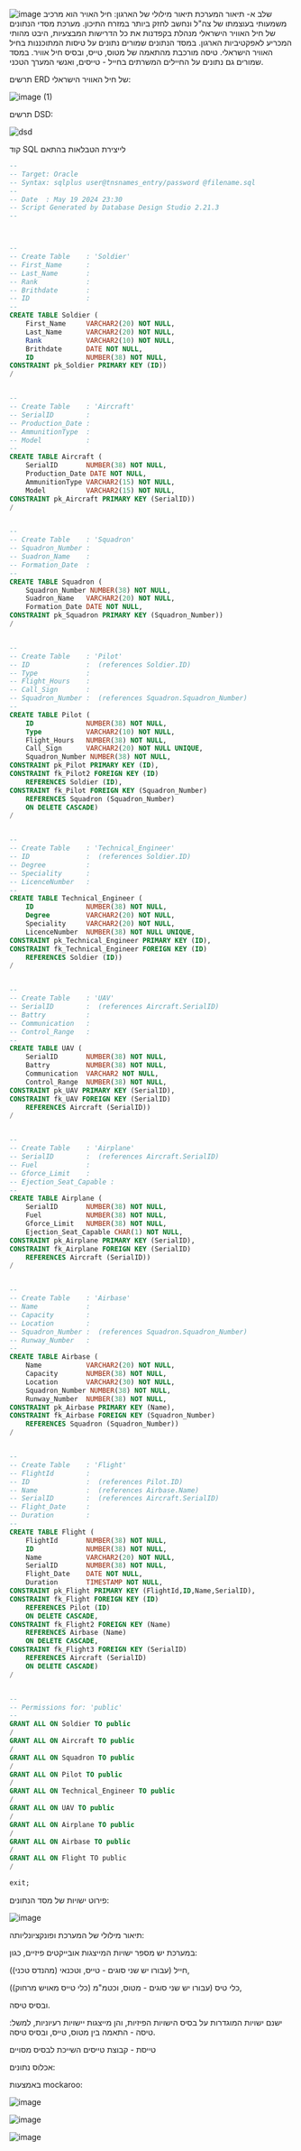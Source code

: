 ![image](https://github.com/roeygross/IAF-Database/assets/128812767/c3c1cc8a-baa4-4198-aedd-f765ff8d2ecc)
שלב א- תיאור המערכת 
תיאור מילולי של הארגון:
חיל האויר הוא מרכיב משמעותי בעוצמתו של צה"ל ונחשב לחזק ביותר במזרח התיכון.
מערכת מסדי הנתונים של חיל האוויר הישראלי מנהלת בקפדנות את כל הדרישות המבצעיות, היבט מהותי המכריע לאפקטיביות הארגון.
במסד הנתונים שמורים נתונים על טיסות המתוכננות בחיל האוויר הישראלי. טיסה מורכבת מהתאמה של מטוס, טייס, ובסיס חיל אוויר. במסד שמורים גם נתונים על החיילים המשרתים בחייל - טייסים, ואנשי המערך הטכני.

תרשים ERD של חיל האוויר הישראלי:

![image (1)](https://github.com/roeygross/IAF-Database/assets/128812767/8713fddb-5a31-4e1a-9c99-2390be2cd82b)



תרשים DSD:


![dsd](https://github.com/roeygross/IAF-Database/assets/128812767/deb98401-7097-4e0a-aae8-f4cf55a18809)

קוד SQL לייצירת הטבלאות בהתאם
~~~sql
--
-- Target: Oracle 
-- Syntax: sqlplus user@tnsnames_entry/password @filename.sql
-- 
-- Date  : May 19 2024 23:30
-- Script Generated by Database Design Studio 2.21.3 
--



--
-- Create Table    : 'Soldier'   
-- First_Name      :  
-- Last_Name       :  
-- Rank            :  
-- Brithdate       :  
-- ID              :  
--
CREATE TABLE Soldier (
    First_Name     VARCHAR2(20) NOT NULL,
    Last_Name      VARCHAR2(20) NOT NULL,
    Rank           VARCHAR2(10) NOT NULL,
    Brithdate      DATE NOT NULL,
    ID             NUMBER(38) NOT NULL,
CONSTRAINT pk_Soldier PRIMARY KEY (ID))
/


--
-- Create Table    : 'Aircraft'   
-- SerialID        :  
-- Production_Date :  
-- AmmunitionType  :  
-- Model           :  
--
CREATE TABLE Aircraft (
    SerialID       NUMBER(38) NOT NULL,
    Production_Date DATE NOT NULL,
    AmmunitionType VARCHAR2(15) NOT NULL,
    Model          VARCHAR2(15) NOT NULL,
CONSTRAINT pk_Aircraft PRIMARY KEY (SerialID))
/


--
-- Create Table    : 'Squadron'   
-- Squadron_Number :  
-- Suadron_Name    :  
-- Formation_Date  :  
--
CREATE TABLE Squadron (
    Squadron_Number NUMBER(38) NOT NULL,
    Suadron_Name   VARCHAR2(20) NOT NULL,
    Formation_Date DATE NOT NULL,
CONSTRAINT pk_Squadron PRIMARY KEY (Squadron_Number))
/


--
-- Create Table    : 'Pilot'   
-- ID              :  (references Soldier.ID)
-- Type            :  
-- Flight_Hours    :  
-- Call_Sign       :  
-- Squadron_Number :  (references Squadron.Squadron_Number)
--
CREATE TABLE Pilot (
    ID             NUMBER(38) NOT NULL,
    Type           VARCHAR2(10) NOT NULL,
    Flight_Hours   NUMBER(38) NOT NULL,
    Call_Sign      VARCHAR2(20) NOT NULL UNIQUE,
    Squadron_Number NUMBER(38) NOT NULL,
CONSTRAINT pk_Pilot PRIMARY KEY (ID),
CONSTRAINT fk_Pilot2 FOREIGN KEY (ID)
    REFERENCES Soldier (ID),
CONSTRAINT fk_Pilot FOREIGN KEY (Squadron_Number)
    REFERENCES Squadron (Squadron_Number)
    ON DELETE CASCADE)
/


--
-- Create Table    : 'Technical_Engineer'   
-- ID              :  (references Soldier.ID)
-- Degree          :  
-- Speciality      :  
-- LicenceNumber   :  
--
CREATE TABLE Technical_Engineer (
    ID             NUMBER(38) NOT NULL,
    Degree         VARCHAR2(20) NOT NULL,
    Speciality     VARCHAR2(20) NOT NULL,
    LicenceNumber  NUMBER(38) NOT NULL UNIQUE,
CONSTRAINT pk_Technical_Engineer PRIMARY KEY (ID),
CONSTRAINT fk_Technical_Engineer FOREIGN KEY (ID)
    REFERENCES Soldier (ID))
/


--
-- Create Table    : 'UAV'   
-- SerialID        :  (references Aircraft.SerialID)
-- Battry          :  
-- Communication   :  
-- Control_Range   :  
--
CREATE TABLE UAV (
    SerialID       NUMBER(38) NOT NULL,
    Battry         NUMBER(38) NOT NULL,
    Communication  VARCHAR2 NOT NULL,
    Control_Range  NUMBER(38) NOT NULL,
CONSTRAINT pk_UAV PRIMARY KEY (SerialID),
CONSTRAINT fk_UAV FOREIGN KEY (SerialID)
    REFERENCES Aircraft (SerialID))
/


--
-- Create Table    : 'Airplane'   
-- SerialID        :  (references Aircraft.SerialID)
-- Fuel            :  
-- Gforce_Limit    :  
-- Ejection_Seat_Capable :  
--
CREATE TABLE Airplane (
    SerialID       NUMBER(38) NOT NULL,
    Fuel           NUMBER(38) NOT NULL,
    Gforce_Limit   NUMBER(38) NOT NULL,
    Ejection_Seat_Capable CHAR(1) NOT NULL,
CONSTRAINT pk_Airplane PRIMARY KEY (SerialID),
CONSTRAINT fk_Airplane FOREIGN KEY (SerialID)
    REFERENCES Aircraft (SerialID))
/


--
-- Create Table    : 'Airbase'   
-- Name            :  
-- Capacity        :  
-- Location        :  
-- Squadron_Number :  (references Squadron.Squadron_Number)
-- Runway_Number   :  
--
CREATE TABLE Airbase (
    Name           VARCHAR2(20) NOT NULL,
    Capacity       NUMBER(38) NOT NULL,
    Location       VARCHAR2(30) NOT NULL,
    Squadron_Number NUMBER(38) NOT NULL,
    Runway_Number  NUMBER(38) NOT NULL,
CONSTRAINT pk_Airbase PRIMARY KEY (Name),
CONSTRAINT fk_Airbase FOREIGN KEY (Squadron_Number)
    REFERENCES Squadron (Squadron_Number))
/


--
-- Create Table    : 'Flight'   
-- FlightId        :  
-- ID              :  (references Pilot.ID)
-- Name            :  (references Airbase.Name)
-- SerialID        :  (references Aircraft.SerialID)
-- Flight_Date     :  
-- Duration        :  
--
CREATE TABLE Flight (
    FlightId       NUMBER(38) NOT NULL,
    ID             NUMBER(38) NOT NULL,
    Name           VARCHAR2(20) NOT NULL,
    SerialID       NUMBER(38) NOT NULL,
    Flight_Date    DATE NOT NULL,
    Duration       TIMESTAMP NOT NULL,
CONSTRAINT pk_Flight PRIMARY KEY (FlightId,ID,Name,SerialID),
CONSTRAINT fk_Flight FOREIGN KEY (ID)
    REFERENCES Pilot (ID)
    ON DELETE CASCADE,
CONSTRAINT fk_Flight2 FOREIGN KEY (Name)
    REFERENCES Airbase (Name)
    ON DELETE CASCADE,
CONSTRAINT fk_Flight3 FOREIGN KEY (SerialID)
    REFERENCES Aircraft (SerialID)
    ON DELETE CASCADE)
/


--
-- Permissions for: 'public'
--
GRANT ALL ON Soldier TO public
/
GRANT ALL ON Aircraft TO public
/
GRANT ALL ON Squadron TO public
/
GRANT ALL ON Pilot TO public
/
GRANT ALL ON Technical_Engineer TO public
/
GRANT ALL ON UAV TO public
/
GRANT ALL ON Airplane TO public
/
GRANT ALL ON Airbase TO public
/
GRANT ALL ON Flight TO public
/

exit;
~~~


פירוט ישויות של מסד הנתונים:
	
		
![image](https://github.com/roeygross/IAF-Database/assets/128812767/d22f834e-4c0c-4219-aa05-c5fa3f54ca5f)

תיאור מילולי של המערכת ופונקציונליותה:

במערכת יש מספר ישויות המייצגות אובייקטים פיזיים, כגון: 

חייל (עבורו יש שני סוגים - טייס, וטכנאי (מהנדס טכני)), 

כלי טיס (עבורו יש שני סוגים - מטוס, וכטמ"מ (כלי טייס מאויש מרחוק)),

ובסיס טיסה.


ישנם ישויות המוגדרות על בסיס הישויות הפיזיות, והן מייצגות יישויות רעיוניות, למשל:
טיסה - התאמה בין מטוס, טייס, ובסיס טיסה.

טייסת - קבוצת טייסים השייכת לבסיס מסויים


אכלוס נתונים:

באמצעות mockaroo:

![image](https://github.com/roeygross/IAF-Database/assets/128812767/12f57d9f-3b63-452b-9e5c-d211f5b58587)



![image](https://github.com/roeygross/IAF-Database/assets/128812767/019d2af1-e88f-478e-85c2-d4875d8800fd)


![image](https://github.com/roeygross/IAF-Database/assets/128812767/98cf4671-558f-4d96-8b67-61660a2a4f74)



